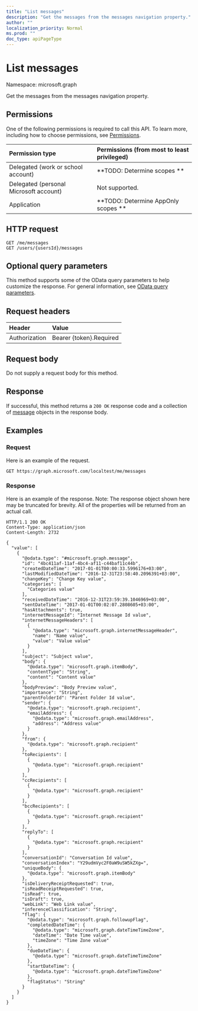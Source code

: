 ```yaml
---
title: "List messages"
description: "Get the messages from the messages navigation property."
author: ""
localization_priority: Normal
ms.prod: ""
doc_type: apiPageType
---
```


# List messages

Namespace: microsoft.graph

Get the messages from the messages navigation property.

## Permissions
One of the following permissions is required to call this API. To learn more, including how to choose permissions, see [Permissions](/concepts/permissions-reference.md).

|Permission type|Permissions (from most to least privileged)|
|:---|:---|
|Delegated (work or school account)|**TODO: Determine scopes **|
|Delegated (personal Microsoft account)|Not supported.|
|Application|**TODO: Determine AppOnly scopes **|

## HTTP request
<!-- {
  "blockType": "ignored"
}
-->
``` http
GET /me/messages
GET /users/{usersId}/messages
```

## Optional query parameters
This method supports some of the OData query parameters to help customize the response. For general information, see [OData query parameters](/graph/query-parameters).

## Request headers
|Header|Value|
|:---|:---|
|Authorization|Bearer {token}.Required|

## Request body
Do not supply a request body for this method.

## Response
If successful, this method returns a `200 OK` response code and a collection of [message](../resources/message.md) objects in the response body.

## Examples

### Request
Here is an example of the request.
<!-- {
  "blockType": "request",
  "name": "get_message"
}
-->
``` http
GET https://graph.microsoft.com/localtest/me/messages
```

### Response
Here is an example of the response. Note: The response object shown here may be truncated for brevity. All of the properties will be returned from an actual call.
<!-- {
  "blockType": "response",
  "truncated": true,
  "@odata.type": "collection(microsoft.graph.message)"
}
-->
``` http
HTTP/1.1 200 OK
Content-Type: application/json
Content-Length: 2732

{
  "value": [
    {
      "@odata.type": "#microsoft.graph.message",
      "id": "4bc411af-11af-4bc4-af11-c44baf11c44b",
      "createdDateTime": "2017-01-01T00:00:33.5996176+03:00",
      "lastModifiedDateTime": "2016-12-31T23:58:40.2096391+03:00",
      "changeKey": "Change Key value",
      "categories": [
        "Categories value"
      ],
      "receivedDateTime": "2016-12-31T23:59:39.1046969+03:00",
      "sentDateTime": "2017-01-01T00:02:07.2808605+03:00",
      "hasAttachments": true,
      "internetMessageId": "Internet Message Id value",
      "internetMessageHeaders": [
        {
          "@odata.type": "microsoft.graph.internetMessageHeader",
          "name": "Name value",
          "value": "Value value"
        }
      ],
      "subject": "Subject value",
      "body": {
        "@odata.type": "microsoft.graph.itemBody",
        "contentType": "String",
        "content": "Content value"
      },
      "bodyPreview": "Body Preview value",
      "importance": "String",
      "parentFolderId": "Parent Folder Id value",
      "sender": {
        "@odata.type": "microsoft.graph.recipient",
        "emailAddress": {
          "@odata.type": "microsoft.graph.emailAddress",
          "address": "Address value"
        }
      },
      "from": {
        "@odata.type": "microsoft.graph.recipient"
      },
      "toRecipients": [
        {
          "@odata.type": "microsoft.graph.recipient"
        }
      ],
      "ccRecipients": [
        {
          "@odata.type": "microsoft.graph.recipient"
        }
      ],
      "bccRecipients": [
        {
          "@odata.type": "microsoft.graph.recipient"
        }
      ],
      "replyTo": [
        {
          "@odata.type": "microsoft.graph.recipient"
        }
      ],
      "conversationId": "Conversation Id value",
      "conversationIndex": "Y29udmVyc2F0aW9uSW5kZXg=",
      "uniqueBody": {
        "@odata.type": "microsoft.graph.itemBody"
      },
      "isDeliveryReceiptRequested": true,
      "isReadReceiptRequested": true,
      "isRead": true,
      "isDraft": true,
      "webLink": "Web Link value",
      "inferenceClassification": "String",
      "flag": {
        "@odata.type": "microsoft.graph.followupFlag",
        "completedDateTime": {
          "@odata.type": "microsoft.graph.dateTimeTimeZone",
          "dateTime": "Date Time value",
          "timeZone": "Time Zone value"
        },
        "dueDateTime": {
          "@odata.type": "microsoft.graph.dateTimeTimeZone"
        },
        "startDateTime": {
          "@odata.type": "microsoft.graph.dateTimeTimeZone"
        },
        "flagStatus": "String"
      }
    }
  ]
}
```

